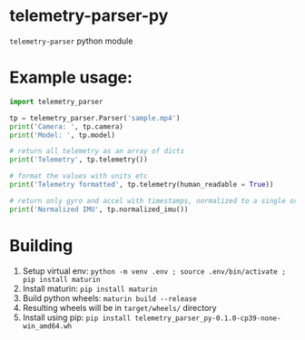 # telemetry-parser-py
`telemetry-parser` python module

# Example usage:
```python
import telemetry_parser

tp = telemetry_parser.Parser('sample.mp4')
print('Camera: ', tp.camera)
print('Model: ', tp.model)

# return all telemetry as an array of dicts
print('Telemetry', tp.telemetry()) 

# format the values with units etc
print('Telemetry formatted', tp.telemetry(human_readable = True)) 

# return only gyro and accel with timestamps, normalized to a single orientation and scaled to deg/s and m/s2
print('Normalized IMU', tp.normalized_imu()) 
```

# Building
1. Setup virtual env: `python -m venv .env ; source .env/bin/activate ; pip install maturin`
2. Install maturin: `pip install maturin`
2. Build python wheels: `maturin build --release`
3. Resulting wheels will be in `target/wheels/` directory
4. Install using pip: `pip install telemetry_parser_py-0.1.0-cp39-none-win_amd64.wh`